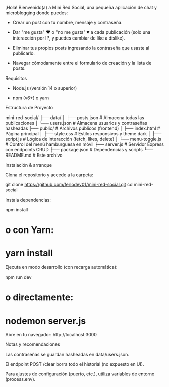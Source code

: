 ¡Hola! Bienvenido(a) a Mini Red Social, una pequeña aplicación de chat y microblogging donde puedes:

- Crear un post con tu nombre, mensaje y contraseña.

- Dar "me gusta" ❤️ o "no me gusta" 💔 a cada publicación (solo una interacción por IP, y puedes cambiar de like a dislike).

- Eliminar tus propios posts ingresando la contraseña que usaste al publicarlo.

- Navegar cómodamente entre el formulario de creación y la lista de posts.


Requisitos

- Node.js (versión 14 o superior)

- npm (v6+) o yarn

Estructura de Proyecto

mini-red-social/
├── data/
│   ├── posts.json      # Almacena todas las publicaciones
│   └── users.json      # Almacena usuarios y contraseñas hasheadas
├── public/             # Archivos públicos (frontend)
│   ├── index.html      # Página principal
│   ├── style.css       # Estilos responsivos y theme dark
│   ├── script.js       # Lógica de interacción (fetch, likes, delete)
│   └── menu-toggle.js  # Control del menú hamburguesa en móvil
├── server.js           # Servidor Express con endpoints CRUD
├── package.json        # Dependencias y scripts
└── README.md           # Este archivo



Instalación & arranque

Clona el repositorio y accede a la carpeta:

git clone https://github.com/ferlodev01/mini-red-social.git
cd mini-red-social

Instala dependencias:

npm install
# o con Yarn:
# yarn install

Ejecuta en modo desarrollo (con recarga automática):

npm run dev
# o directamente:
# nodemon server.js

Abre en tu navegador: http://localhost:3000


Notas y recomendaciones

Las contraseñas se guardan hasheadas en data/users.json.

El endpoint POST /clear borra todo el historial (no expuesto en UI).

Para ajustes de configuración (puerto, etc.), utiliza variables de entorno (process.env).